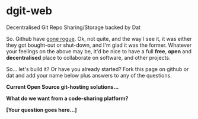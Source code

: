 # dgit-web
Decentralised Git Repo Sharing/Storage backed by Dat 

So. Github have [gone rogue](https://blogs.microsoft.com/blog/2018/06/04/microsoft-github-empowering-developers/). Ok, not quite, and the way I see it, it was either they got bought-out or shut-down, and I'm glad it was the former. Whatever your feelings on the above may be, it'd be nice to have a full **free**, **open** and **decentralised** place to collaborate on software, and other projects.

So... let's build it? Or have you already started? Fork this page on github or dat and add your name below plus answers to any of the questions.


**Current Open Source git-hosting solutions...**


**What do we want from a code-sharing platform?**


**[Your question goes here...]**

